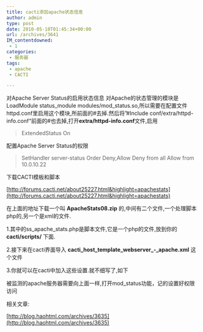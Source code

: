 ```yaml
---
title: cacti添加apache状态信息
author: admin
type: post
date: 2010-05-18T01:45:34+00:00
url: /archives/3641
IM_contentdowned:
 - 1
categories:
 - 服务器
tags:
 - apache
 - CACTI

---
```

对Apache Server Status的启用状态信息
对Apache的状态管理的模块是LoadModule status_module modules/mod_status.so,所以需要在配置文件httpd.conf里启用这个模块,所前面的#去掉.然后将”#Include conf/extra/httpd-info.conf“前面的#也去掉,打开**extra/httpd-info.conf**文件,启用

> ExtendedStatus On

配置Apache Server Status的权限

>
> SetHandler server-status
> Order Deny,Allow
> Deny from all
> Allow from 10.0.10.22
>

下载CACTI模板和脚本

[http://forums.cacti.net/about25227.html&highlight=apachestats](http://forums.cacti.net/about25227.html&highlight=apachestats)

在上面的地址下载一个叫 **ApacheStats08.zip** 的,中间有二个文件,一个处理脚本php的,另一个是xml的文件.

1.其中的ss_apache_stats.php是脚本文件,它是一个php的文件,放到你的 **cacti/scripts/** 下面.

2.接下来在cacti界面导入 **cacti_host_template_webserver_-_apache.xml** 这个文件

3.你就可以在cacti中加入这些设置.就不细写了,如下

被监测的apache服务器需要向上面一样,打开mod_status功能，记的设置好权限访问

相关文章:

[http://blog.haohtml.com/archives/3635](http://blog.haohtml.com/archives/3635)
